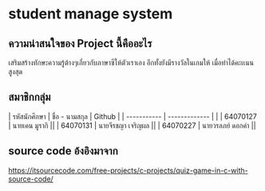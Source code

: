 # student manage system
## ความน่าสนใจของ Project นี้คืออะไร
เสริมสร้างทักษะความรู้ต้างๆเกี่ยวกับภาษาซีให้ตัวเราเอง อีกทั้งยังมีรางวัลในเกมให้ เมื่อทำได้คะเเนนสูงสุด
## สมาชิกกลุ่ม
|  รหัสนักศึกษา  |    ชื่อ - นามสกุล   |   Github |
| ----------- | -------------    | |
|   64070127  |  นายเคน มูรากิ     ||
|   64070131  |  นายจีรชญา เจริญผล ||
|   64070227  |  นายวรลภย์ ดอกคํา  ||
## source code อ้งอิงมาจาก
https://itsourcecode.com/free-projects/c-projects/quiz-game-in-c-with-source-code/
